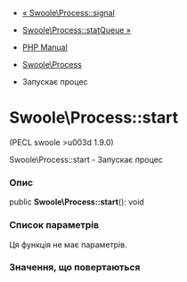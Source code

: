 - [« Swoole\Process::signal](swoole-process.signal.md)
- [Swoole\Process::statQueue »](swoole-process.statqueue.md)

- [PHP Manual](index.md)
- [Swoole\Process](class.swoole-process.md)
- Запускає процес

# Swoole\Process::start

(PECL swoole \>u003d 1.9.0)

Swoole\Process::start - Запускає процес

### Опис

public **Swoole\Process::start**(): void

### Список параметрів

Ця функція не має параметрів.

### Значення, що повертаються
